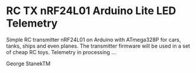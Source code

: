 # RC TX nRF24L01 Arduino Lite LED Telemetry
Simple RC transmitter nRF24L01 on Arduino with ATmega328P for cars, tanks, ships and even planes. The transmitter firmware will be used in a set of cheap RC toys. Telemetry in processing ...

George StanekTM 

